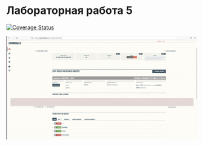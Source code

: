 # Лабораторная работа 5

[![Coverage Status](https://coveralls.io/repos/github/lXuskl/lab05/badge.svg?branch=master)](https://coveralls.io/github/lXuskl/lab05?branch=master)

![Непонятный баг с Coveralls. test работает нормально](https://github.com/lXuskl/lab05/blob/master/%D0%A1%D0%BD%D0%B8%D0%BC%D0%BE%D0%BA%20%D1%8D%D0%BA%D1%80%D0%B0%D0%BD%D0%B0%20%D0%BE%D1%82%202022-06-03%2017-50-05.png)
